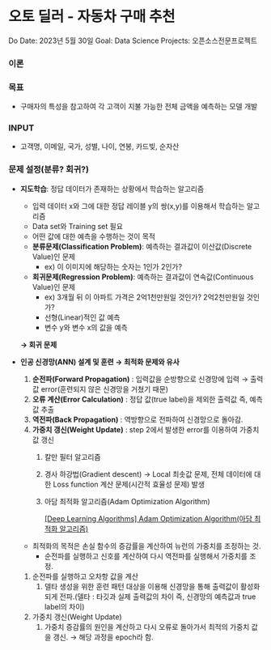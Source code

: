 # 오토 딜러 - 자동차 구매 추천

Do Date: 2023년 5월 30일
Goal: Data Science
Projects: 오픈소스전문프로젝트

### 이론

### 목표

- 구매자의 특성을 참고하여 각 고객이 지불 가능한 전체 금액을 예측하는 모델 개발

### INPUT

- 고객명, 이메일, 국가, 성별, 나이, 연봉, 카드빚, 순자산

### 문제 설정(분류? 회귀?)

- **지도학습**: 정답 데이터가 존재하는 상황에서 학습하는 알고리즘
    - 입력 데이터 x와 그에 대한 정답 레이블 y의 쌍(x,y)를 이용해서 학습하는 알고리즘
    - Data set와 Training set 필요
    - 어떤 값에 대한 예측을 수행하는 것이 목적
    - **분류문제(Classification Problem)**: 예측하는 결과값이 이산값(Discrete Value)인 문제
        - ex) 이 이미지에 해당하는 숫자는 1인가 2인가?
    - **회귀문제(Regression Problem)**: 예측하는 결과값이 연속값(Continuous Value)인 문제
        - ex) 3개월 뒤 이 아파트 가격은 2억1천만원일 것인가? 2억2천만원일 것인가?
        - 선형(Linear)적인 값 예측
        - 변수 y와 변수 x의 값을 예측
    
    **→ 회귀 문제**
    
- **인공 신경망(ANN) 설계 및 훈련 → 최적화 문제와 유사**
    
    1. **순전파(Forward Propagation)** : 입력값을 순방향으로 신경망에 입력 → 출력값 error(훈련되지 않은 신경망을 거쳤기 때문)
    2. **오류 계산(Error Calculation)** : 정답 값(true label)을 제외한 출력값 즉, 예측값 추출
    3. **역전파(Back Propagation)** : 역방향으로 전파하여 신경망으로 돌아감.
    4. **가중치 갱신(Weight Update)** : step 2에서 발생한 error를 이용하여 가중치 값 갱신
        1. 칼만 필터 알고리즘
        2. 경사 하강법(Gradient descent) → Local 최솟값 문제, 전체 데이터에 대한 Loss function 계산 문제(시간적 효율성 문제) 발생
        3. 아담 최적화 알고리즘(Adam Optimization Algorithm)
            
            [[Deep Learning Algorithms] Adam Optimization Algorithm(아담 최적화 알고리즘)](https://whoishoo.tistory.com/441)
            
    - 최적화의 목적은 손실 함수의 증감률을 계산하여 뉴런의 가중치를 조정하는 것.
        - 순전파를 실행하고 신호를 계산하여 다시 역전파를 실행해서 가중치를 조정.
    
    1. 순전파를 실행하고 오차항 값을 계산
        1. 델타 생성을 위한 훈련 패턴 대상을 이용해 신경망을 통해 출력값이 활성화되게 전파.(델타 : 타깃과 실제 출력값의 차이 즉, 신경망의 예측값과 true label의 차이)
    2. 가중치 갱신(Weight Update)
        1. 가중치 증감률의 원인을 계산하고 다시 오류로 돌아가서 최적의 가중치 값을 갱신. → 해당 과정을 epoch라 함.